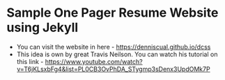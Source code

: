 # Sample One Pager Resume Website using Jekyll
- You can visit the website in here - https://denniscual.github.io/dcss
- This idea is own by great Travis Neilson. You can watch his tutorial on this link - https://www.youtube.com/watch?v=T6jKLsxbFg4&list=PL0CB3OvPhDA_STygmp3sDenx3UpdOMk7P
